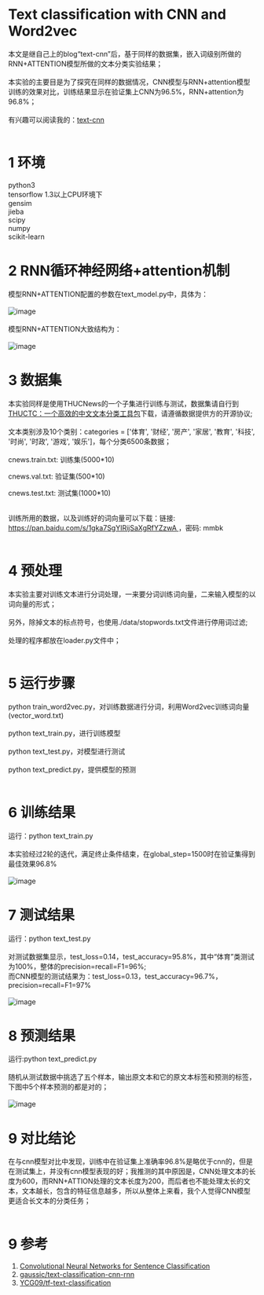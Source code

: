 # Text classification with CNN and Word2vec
本文是继自己上的blog“text-cnn”后，基于同样的数据集，嵌入词级别所做的RNN+ATTENTION模型所做的文本分类实验结果；<br><br>
本实验的主要目是为了探究在同样的数据情况，CNN模型与RNN+attention模型训练的效果对比，训练结果显示在验证集上CNN为96.5%，RNN+attention为96.8%；<br><br>
有兴趣可以阅读我的：[text-cnn](https://github.com/cjymz886/text-cnn)<br><br>

1 环境
=
python3<br>
tensorflow 1.3以上CPU环境下<br>
gensim<br>
jieba<br>
scipy<br>
numpy<br>
scikit-learn<br>

2 RNN循环神经网络+attention机制
=
模型RNN+ATTENTION配置的参数在text_model.py中，具体为：<br><br>
![image](https://github.com/cjymz886/text_rnn_attention/blob/master/images/config_rnn.png)<br><br>
模型RNN+ATTENTION大致结构为：<br><br>
![image](https://github.com/cjymz886/text_rnn_attention/blob/master/images/rnn_attention_model.jpg)

3 数据集
=
本实验同样是使用THUCNews的一个子集进行训练与测试，数据集请自行到[THUCTC：一个高效的中文文本分类工具包](http://thuctc.thunlp.org/)下载，请遵循数据提供方的开源协议;<br><br>
文本类别涉及10个类别：categories = \['体育', '财经', '房产', '家居', '教育', '科技', '时尚', '时政', '游戏', '娱乐']，每个分类6500条数据；<br><br>
cnews.train.txt: 训练集(5000*10)<br>

cnews.val.txt: 验证集(500*10)<br>

cnews.test.txt: 测试集(1000*10)<br><br>

训练所用的数据，以及训练好的词向量可以下载：链接: [https://pan.baidu.com/s/1gka7SgYIRijSaXgRfYZzwA ](https://pan.baidu.com/s/1gka7SgYIRijSaXgRfYZzwA)，密码: mmbk<br><br>

4 预处理
=
本实验主要对训练文本进行分词处理，一来要分词训练词向量，二来输入模型的以词向量的形式；<br><br>
另外，除掉文本的标点符号，也使用./data/stopwords.txt文件进行停用词过滤;<br><br>
处理的程序都放在loader.py文件中；<br><br>


5 运行步骤
=
python train_word2vec.py，对训练数据进行分词，利用Word2vec训练词向量(vector_word.txt)<br><br>
python text_train.py，进行训练模型<br><br>
python text_test.py，对模型进行测试<br><br>
python text_predict.py，提供模型的预测<br><br>


6 训练结果
=
运行：python text_train.py<br><br>
本实验经过2轮的迭代，满足终止条件结束，在global_step=1500时在验证集得到最佳效果96.8%<br><br>
![image](https://github.com/cjymz886/text_rnn_attention/blob/master/images/train_rnn.png)

7 测试结果
=
运行：python text_test.py<br><br>
对测试数据集显示，test_loss=0.14，test_accuracy=95.8%，其中“体育”类测试为100%，整体的precision=recall=F1=96%;<br>
而CNN模型的测试结果为：test_loss=0.13，test_accuracy=96.7%，precision=recall=F1=97%<br><br>
![image](https://github.com/cjymz886/text_rnn_attention/blob/master/images/test_rnn.png)

8 预测结果
=
运行:python text_predict.py <br><br>
随机从测试数据中挑选了五个样本，输出原文本和它的原文本标签和预测的标签，下图中5个样本预测的都是对的；<br><br>
![image](https://github.com/cjymz886/text_rnn_attention/blob/master/images/predict_rnn.png)

9 对比结论
=
在与cnn模型对比中发现，训练中在验证集上准确率96.8%是略优于cnn的，但是在测试集上，并没有cnn模型表现的好；我推测的其中原因是，CNN处理文本的长度为600，而RNN+ATTION处理的文本长度为200，而后者也不能处理太长的文本，文本越长，包含的特征信息越多，所以从整体上来看，我个人觉得CNN模型更适合长文本的分类任务；<br><br>

9 参考
=
1. [Convolutional Neural Networks for Sentence Classification](https://arxiv.org/abs/1408.5882)
2. [gaussic/text-classification-cnn-rnn](https://github.com/gaussic/text-classification-cnn-rnn)
3. [YCG09/tf-text-classification](https://github.com/YCG09/tf-text-classification)

